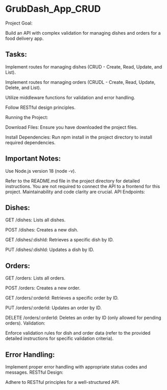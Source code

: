 # GrubDash_App_CRUD
Project Goal:

Build an API with complex validation for managing dishes and orders for a food delivery app.

## Tasks:

Implement routes for managing dishes (CRUD - Create, Read, Update, and List).

Implement routes for managing orders (CRUDL - Create, Read, Update, Delete, and List).

Utilize middleware functions for validation and error handling.

Follow RESTful design principles.

Running the Project:

Download Files: Ensure you have downloaded the project files.

Install Dependencies: Run npm install in the project directory to install required dependencies.

## Important Notes:

Use Node.js version 18 (node -v).

Refer to the README.md file in the project directory for detailed instructions.
You are not required to connect the API to a frontend for this project.
Maintainability and code clarity are crucial.
API Endpoints:

## Dishes:

GET /dishes: Lists all dishes.

POST /dishes: Creates a new dish.

GET /dishes/:dishId: Retrieves a specific dish by ID.

PUT /dishes/:dishId: Updates a dish by ID.

## Orders:

GET /orders: Lists all orders.

POST /orders: Creates a new order.

GET /orders/:orderId: Retrieves a specific order by ID.

PUT /orders/:orderId: Updates an order by ID.

DELETE /orders/:orderId: Deletes an order by ID (only allowed for pending orders).
Validation:

Enforce validation rules for dish and order data (refer to the provided detailed instructions for specific validation criteria).
## Error Handling:

Implement proper error handling with appropriate status codes and messages.
RESTful Design:

Adhere to RESTful principles for a well-structured API.
